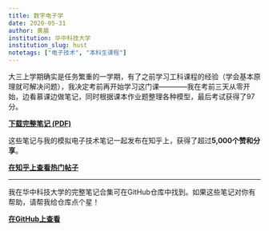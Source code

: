 ```yaml
---
title: 数字电子学
date: 2020-05-31
author: 黄晨
institution: 华中科技大学
institution_slug: hust
notetags: ["电子技术", "本科生课程"]
---
```


大三上学期确实是任务繁重的一学期，有了之前学习工科课程的经验（学会基本原理就可解决问题），我决定考前再开始学习这门课————我在考前三天从零开始，边看慕课边做笔记，同时根据课本作业题整理各种模型，最后考试获得了97分。

[**下载完整笔记 (PDF)**](/notes/digital-electronics/pdf/digital-electronics.pdf)

这些笔记与我的模拟电子技术笔记一起发布在知乎上，获得了超过**5,000个赞和分享**。

[**在知乎上查看热门帖子**](https://zhuanlan.zhihu.com/p/341567917)

---

我在华中科技大学的完整笔记合集可在GitHub仓库中找到。如果这些笔记对你有帮助，请帮我给仓库点个星！

[**在GitHub上查看**](https://github.com/chenx820/HUST-course-notes)
